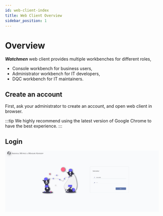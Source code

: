 ```yaml
---
id: web-client-index
title: Web Client Overview
sidebar_position: 1
---
```


# Overview

**_Watchmen_** web client provides multiple workbenches for different roles,
- Console workbench for business users,
- Administrator workbench for IT developers,
- DQC workbench for IT maintainers.

## Create an account
First, ask your administrator to create an account, and open web client in browser.

:::tip
We highly recommend using the latest version of Google Chrome to have the best experience.
:::

## Login
![Login](./images/login.png)